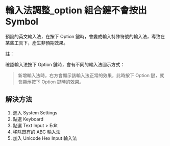 # 輸入法調整_option 組合鍵不會按出 Symbol

預設的英文輸入法，在按下 Option 鍵時，會變成輸入特殊符號的輸入法，導致在某些工具下，產生非預期效果。

註：

確認輸入法按下 Option 鍵時，會有不同的輸入法圖示方式：

> 新增輸入法時，右方會顯示該輸入法正常的效果，此時按下 Option 鍵，就會顯示按下 Option 鍵時的效果。

## 解決方法

1. 進入 System Settings
1. 點選 Keyboard
1. 點選 Text Input > Edit
1. 移除既有的 ABC 輸入法
1. 加入 Unicode Hex Input 輸入法
